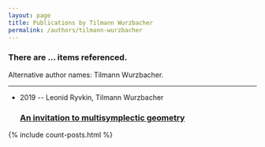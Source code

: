 ```yaml
---
layout: page
title: Publications by Tilmann Wurzbacher
permalink: /authors/tilmann-wurzbacher
---
```


<h3 id="number-posts">There are ... items referenced.</h3>
<p id='info-authors'>Alternative author names: Tilmann Wurzbacher.</p>
<hr />
<ul class="post-list">
<li><span class='post-meta'>2019 -- Leonid Ryvkin, Tilmann Wurzbacher</span><h3><a class='post-link' href="{{ site.baseurl }}/an-invitation-to-multisymplectic-geometry">An invitation to multisymplectic geometry</a></h3></li>

</ul>
{% include count-posts.html %}
